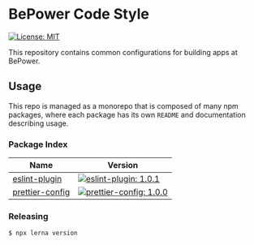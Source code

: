 # BePower Code Style

[![License: MIT](https://img.shields.io/badge/License-MIT-green.svg)](LICENSE.md)

This repository contains common configurations for building apps at BePower.

## Usage

This repo is managed as a monorepo that is composed of many npm packages, where each package has its own `README` and documentation describing usage.

### Package Index

[//]: # (BEGIN TABLE)

| Name | Version |
| --- | --- |
| [eslint-plugin](packages/eslint-plugin) | [![eslint-plugin: 1.0.1](https://img.shields.io/badge/eslint--plugin-1.0.1-brightgreen.svg)](packages/eslint-plugin/package.json) |
| [prettier-config](packages/prettier-config) | [![prettier-config: 1.0.0](https://img.shields.io/badge/prettier--config-1.0.0-brightgreen.svg)](packages/prettier-config/package.json) |

[//]: # (END TABLE)

### Releasing

```bash
$ npx lerna version
```
